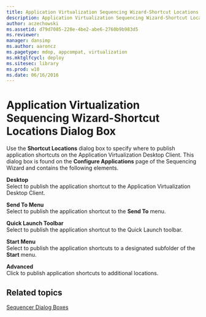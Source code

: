 ```yaml
---
title: Application Virtualization Sequencing Wizard-Shortcut Locations Dialog Box
description: Application Virtualization Sequencing Wizard-Shortcut Locations Dialog Box
author: aczechowski
ms.assetid: d79d7085-228e-4be2-abe6-2760b9b983d5
ms.reviewer: 
manager: dansimp
ms.author: aaroncz
ms.pagetype: mdop, appcompat, virtualization
ms.mktglfcycl: deploy
ms.sitesec: library
ms.prod: w10
ms.date: 06/16/2016
---
```



# Application Virtualization Sequencing Wizard-Shortcut Locations Dialog Box


Use the **Shortcut Locations** dialog box to specify where to publish application shortcuts on the Application Virtualization Desktop Client. This dialog box is found on the **Configure Applications** page of the Sequencing Wizard and contains the following elements.

<a href="" id="desktop"></a>**Desktop**  
Select to publish the application shortcut to the Application Virtualization Desktop Client.

<a href="" id="send-to-menu"></a>**Send To Menu**  
Select to publish the application shortcut to the **Send To** menu.

<a href="" id="quick-launch-toolbar"></a>**Quick Launch Toolbar**  
Select to publish the application shortcut to the Quick Launch toolbar.

<a href="" id="start-menu"></a>**Start Menu**  
Select to publish the application shortcuts to a designated subfolder of the **Start** menu.

<a href="" id="advanced"></a>**Advanced**  
Click to publish application shortcuts to additional locations.

## Related topics


[Sequencer Dialog Boxes](sequencer-dialog-boxes.md)

 

 






